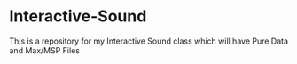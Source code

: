 # Interactive-Sound
 This is a repository for my Interactive Sound class which will have Pure Data and Max/MSP Files
